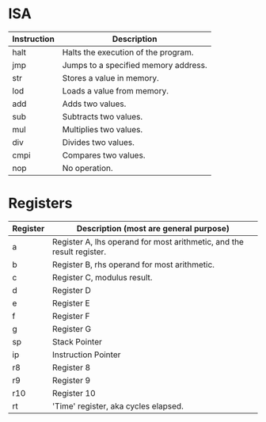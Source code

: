 # ISA

| Instruction | Description |
|-------------|-------------|
| halt        | Halts the execution of the program. |
| jmp         | Jumps to a specified memory address. |
| str         | Stores a value in memory. |
| lod         | Loads a value from memory. |
| add         | Adds two values. |
| sub         | Subtracts two values. |
| mul         | Multiplies two values. |
| div         | Divides two values. |
| cmpi        | Compares two values. |
| nop         | No operation. |

# Registers

| Register | Description (most are general purpose) |
|----------|-------------|
| a        | Register A, lhs operand for most arithmetic, and the result register. |
| b        | Register B, rhs operand for most arithmetic.|
| c        | Register C, modulus result. |
| d        | Register D |
| e        | Register E |
| f        | Register F |
| g        | Register G |
| sp       | Stack Pointer |
| ip       | Instruction Pointer |
| r8       | Register 8 |
| r9       | Register 9 |
| r10      | Register 10 |
| rt       | 'Time' register, aka cycles elapsed. |
